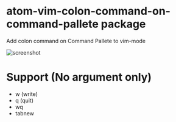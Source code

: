 # atom-vim-colon-command-on-command-pallete package

Add colon command on Command Pallete to vim-mode

![screenshot](https://raw.githubusercontent.com/takkjoga/atom-vim-colon-command-on-command-pallete/master/atom-vim-colon-command-on-command-pallete.gif)

# Support (No argument only)
* w (write)
* q (quit)
* wq
* tabnew
